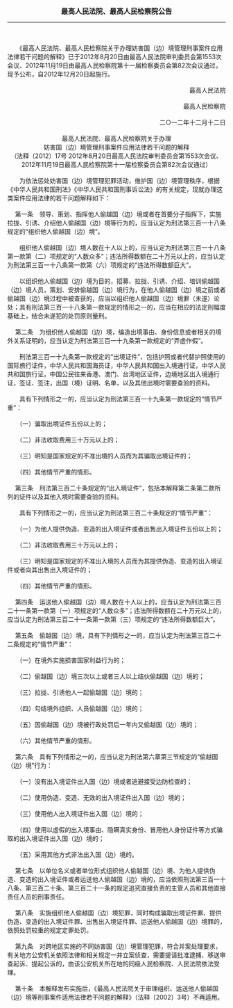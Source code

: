 <div id="div_content"><font color="#760026"></font> <p align="center"><b><font style="font-size:16px;" class="MTitle">最高人民法院、最高人民检察院公告</font></b></p><hr color="red"><br>
<br>
　　《最高人民法院、最高人民检察院关于办理妨害国（边）境管理刑事案件应用法律若干问题的解释》已于2012年8月20日由最高人民法院审判委员会第1553次会议、2012年11月19日由最高人民检察院第十一届检察委员会第82次会议通过，现予公布，自2012年12月20日起施行。<br>
<br>
<div align="right">最高人民法院<br>
<br>
最高人民检察院<br>
<br>
二○一二年十二月十二日<br>
</div><br>
<div align="center">最高人民法院、最高人民检察院关于办理<br>
妨害国（边）境管理刑事案件应用法律若干问题的解释<br>
（法释〔2012〕17号 2012年8月20日最高人民法院审判委员会第1553次会议、<br>
2012年11月19日最高人民检察院第十一届检察委员会第82次会议通过）<br>
</div><br>
　　为依法惩处妨害国（边）境管理犯罪活动，维护国（边）境管理秩序，根据《中华人民共和国刑法》《中华人民共和国刑事诉讼法》的有关规定，现就办理这类案件应用法律的若干问题解释如下：<br>
<br>
<font class="TiaoNoA">　 第一条</font>　领导、策划、指挥他人偷越国（边）境或者在首要分子指挥下，实施拉拢、引诱、介绍他人偷越国（边）境等行为的，应当认定为刑法第三百一十八条规定的“组织他人偷越国（边）境”。<br>
<br>
　　组织他人偷越国（边）境人数在十人以上的，应当认定为刑法第三百一十八条第一款第（二）项规定的“人数众多”；违法所得数额在二十万元以上的，应当认定为刑法第三百一十八条第一款第（六）项规定的“违法所得数额巨大”。<br>
<br>
　　以组织他人偷越国（边）境为目的，招募、拉拢、引诱、介绍、培训偷越国（边）境人员，策划、安排偷越国（边）境行为，在他人偷越国（边）境之前或者偷越国（边）境过程中被查获的，应当以组织他人偷越国（边）境罪（未遂）论处；具有刑法第三百一十八条第一款规定的情形之一的，应当在相应的法定刑幅度基础上，结合未遂犯的处罚原则量刑。<br>
<br><font class="TiaoNoA">　 第二条</font>　为组织他人偷越国（边）境，编造出境事由、身份信息或者相关的境外关系证明的，应当认定为刑法第三百一十九条第一款规定的“弄虚作假”。<br>
<br>
　　刑法第三百一十九条第一款规定的“出境证件”，包括护照或者代替护照使用的国际旅行证件，中华人民共和国海员证，中华人民共和国出入境通行证，中华人民共和国旅行证，中国公民往来香港、澳门、台湾地区证件，边境地区出入境通行证，签证、签注，出国（境）证明、名单，以及其他出境时需要查验的资料。<br>
<br>
　　具有下列情形之一的，应当认定为刑法第三百一十九条第一款规定的“情节严重”：<br>
<br>
　　（一）骗取出境证件五份以上的；<br>
<br>
　　（二）非法收取费用三十万元以上的；<br>
<br>
　　（三）明知是国家规定的不准出境的人员而为其骗取出境证件的；<br>
<br>
　　（四）其他情节严重的情形。<br>
<br><font class="TiaoNoA">　 第三条</font>　刑法第三百二十条规定的“出入境证件”，包括本解释第二条第二款所列的证件以及其他入境时需要查验的资料。<br>
<br>
　　具有下列情形之一的，应当认定为刑法第三百二十条规定的“情节严重”：<br>
<br>
　　（一）为他人提供伪造、变造的出入境证件或者出售出入境证件五份以上的；<br>
<br>
　　（二）非法收取费用三十万元以上的；<br>
<br>
　　（三）明知是国家规定的不准出入境的人员而为其提供伪造、变造的出入境证件或者向其出售出入境证件的；<br>
<br>
　　（四）其他情节严重的情形。<br>
<br><font class="TiaoNoA">　 第四条</font>　运送他人偷越国（边）境人数在十人以上的，应当认定为刑法第三百二十一条第一款第（一）项规定的“人数众多”；违法所得数额在二十万元以上的，应当认定为刑法第三百二十一条第一款第（三）项规定的“违法所得数额巨大”。<br>
<br><font class="TiaoNoA">　 第五条</font>　偷越国（边）境，具有下列情形之一的，应当认定为刑法第三百二十二条规定的“情节严重”：<br>
<br>
　　（一）在境外实施损害国家利益行为的；<br>
<br>
　　（二）偷越国（边）境三次以上或者三人以上结伙偷越国（边）境的；<br>
<br>
　　（三）拉拢、引诱他人一起偷越国（边）境的；<br>
<br>
　　（四）勾结境外组织、人员偷越国（边）境的；<br>
<br>
　　（五）因偷越国（边）境被行政处罚后一年内又偷越国（边）境的；<br>
<br>
　　（六）其他情节严重的情形。<br>
<br><font class="TiaoNoA">　 第六条</font>　具有下列情形之一的，应当认定为刑法第六章第三节规定的“偷越国（边）境”行为：<br>
<br>
　　（一）没有出入境证件出入国（边）境或者逃避接受边防检查的；<br>
<br>
　　（二）使用伪造、变造、无效的出入境证件出入国（边）境的；<br>
<br>
　　（三）使用他人出入境证件出入国（边）境的；<br>
<br>
　　（四）使用以虚假的出入境事由、隐瞒真实身份、冒用他人身份证件等方式骗取的出入境证件出入国（边）境的；<br>
<br>
　　（五）采用其他方式非法出入国（边）境的。<br>
<br><font class="TiaoNoA">　 第七条</font>　以单位名义或者单位形式组织他人偷越国（边）境、为他人提供伪造、变造的出入境证件或者运送他人偷越国（边）境的，应当依照刑法第三百一十八条、第三百二十条、第三百二十一条的规定追究直接负责的主管人员和其他直接责任人员的刑事责任。<br>
<br><font class="TiaoNoA">　 第八条</font>　实施组织他人偷越国（边）境犯罪，同时构成骗取出境证件罪、提供伪造、变造的出入境证件罪、出售出入境证件罪、运送他人偷越国（边）境罪的，依照处罚较重的规定定罪处罚。<br>
<br><font class="TiaoNoA">　 第九条</font>　对跨地区实施的不同妨害国（边）境管理犯罪，符合并案处理要求，有关地方公安机关依照法律和相关规定一并立案侦查，需要提请批准逮捕、移送审查起诉、提起公诉的，由该公安机关所在地的同级人民检察院、人民法院依法受理。<br>
<br><font class="TiaoNoA">　 第十条</font>　本解释发布实施后，《最高人民法院关于审理组织、运送他人偷越国（边）境等刑事案件适用法律若干问题的解释》（法释〔2002〕3号）不再适用。<br>
<br><br>
</div>